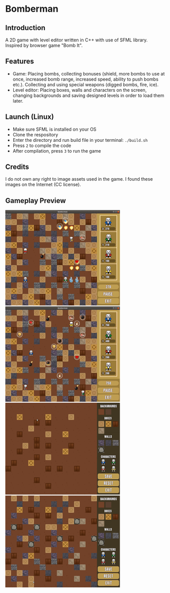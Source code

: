 # Bomberman

## Introduction

A 2D game with level editor written in C++ with use of SFML library. Inspired by browser game "Bomb It".

## Features

- Game:
Placing bombs, collecting bonuses (shield, more bombs to use at once, increased bomb range, increased speed, ability to push bombs etc.). Collecting and using special weapons (digged bombs, fire, ice).
- Level editor: 
Placing boxes, walls and characters on the screen, changing backgrounds and saving designed levels in order to load them later.

## Launch (Linux)

- Make sure SFML is installed on your OS
- Clone the respository
- Enter the directory and run build file in your terminal: `./build.sh`
- Press `2` to compile the code
- After compilation, press `3` to run the game

## Credits

I do not own any right to image assets used in the game. I found these images on the Internet (CC license).

## Gameplay Preview

![Gameplay 1](demo_gifs/gameplay_1.gif) ![Gameplay 2](demo_gifs/gameplay_2.gif)
![Level Editor 1](demo_gifs/editor_1.gif) ![Level Editor 2](demo_gifs/editor_2.gif)

